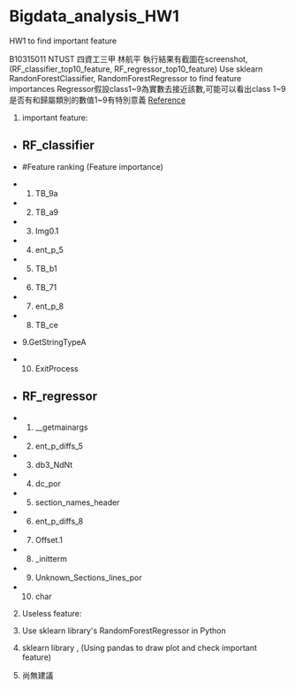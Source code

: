 # Bigdata_analysis_HW1
HW1 to find important feature

B10315011 NTUST 四資工三甲 林航平
執行結果有截圖在screenshot,(RF_classifier_top10_feature, RF_regressor_top10_feature)
Use sklearn RandonForestClassifier, RandomForestRegressor to find feature importances
Regressor假設class1~9為實數去接近該數,可能可以看出class 1~9是否有和歸屬類別的數值1~9有特別意義
[Reference](http://scikit-learn.org/stable/auto_examples/ensemble/plot_forest_importances.html)

1. important feature: 
 * ## RF_classifier
 * #Feature ranking (Feature importance)
 * 1. TB_9a	
 * 2. TB_a9	
 * 3. Img0.1
 * 4. ent_p_5	
 * 5. TB_b1
 * 6. TB_71	
 * 7. ent_p_8	
 * 8. TB_ce	
 * 9.GetStringTypeA	
 * 10. ExitProcess

 * ## RF_regressor
 * 1. __getmainargs	
 * 2. ent_p_diffs_5
 * 3. db3_NdNt	
 * 4. dc_por	
 * 5. section_names_header	
 * 6. ent_p_diffs_8	
 * 7. Offset.1	
 * 8. _initterm	
 * 9. Unknown_Sections_lines_por	
 * 10. char

2. Useless feature:

3. Use sklearn library's RandomForestRegressor in Python

4. sklearn library , (Using pandas to draw plot and check important feature)

5. 尚無建議
